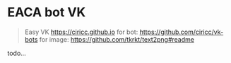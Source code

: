 # EACA bot VK
> Easy VK https://ciricc.github.io
> for bot: https://github.com/ciricc/vk-bots 
> for image: https://github.com/tkrkt/text2png#readme

todo...